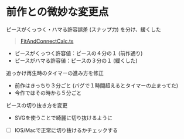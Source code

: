 # 前作との微妙な変更点
ピースがくっつく・ハマる許容誤差 (スナップ力) を分け、緩くした
> [FitAndConnectCalc.ts](./src/event/server/FitAndConnectCalc.ts#L18)
* ピースがくっつく許容値：ピースの４分の１ (前作通り)
* ピースがハマる許容値：ピースの３分の１ (緩くした)

追っかけ再生時のタイマーの進み方を修正
* 前作はきっちり３分ごと (バグで１時間超えるとタイマーの止まってた)
* 今作ではその時から５分ごと

ピースの切り抜き方を変更
* SVGを使うことで綺麗に切り抜けるように
* [ ] IOS/Macで正常に切り抜けるかチェックする


